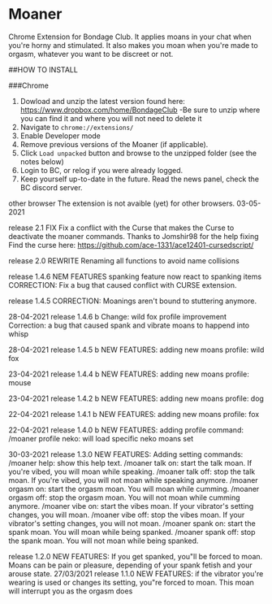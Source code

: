 # Moaner
 Chrome Extension for Bondage Club. It applies moans in your chat when you're horny and stimulated. It also makes you moan when you're made to orgasm, whatever you want to be discreet or not.
 


##HOW TO INSTALL

###Chrome
1. Dowload and unzip the latest version found here: https://www.dropbox.com/home/BondageClub
	-Be sure to unzip where you can find it and where you will not need to delete it
2. Navigate to `chrome://extensions/`
3. Enable Developer mode
4. Remove previous versions of the Moaner (if applicable).
5. Click `Load unpacked` button and browse to the unzipped folder (see the notes below)
6. Login to BC, or relog if you were already logged.
7. Keep yourself up-to-date in the future. Read the news panel, check the BC discord server.
	
other browser 
	The extension is not avaible (yet) for other browsers. 03-05-2021

release 2.1
FIX
	Fix a conflict with the Curse that makes the Curse to deactivate the moaner commands.
	Thanks to Jomshir98 for the help fixing
	Find the curse here: https://github.com/ace-1331/ace12401-cursedscript/

release 2.0 
REWRITE
	Renaming all functions to avoid name collisions 

release 1.4.6 
NEM FEATURES
	spanking feature now react to spanking items
CORRECTION:
	Fix a bug that caused conflict with CURSE extension.	

release 1.4.5 
CORRECTION:
	Moanings aren't bound to stuttering anymore.
	
28-04-2021
release 1.4.6 b
Change: 
	wild fox profile improvement
Correction: 
	a bug that caused spank and vibrate moans to happend into whisp
	
28-04-2021
release 1.4.5 b
NEW FEATURES:
	adding new moans profile: wild fox
	
23-04-2021
release 1.4.4 b
NEW FEATURES:
	adding new moans profile: mouse
	
23-04-2021
release 1.4.2 b
NEW FEATURES:
	adding new moans profile: dog
	
22-04-2021
release 1.4.1 b
NEW FEATURES:
	adding new moans profile: fox
	
22-04-2021
release 1.4.0 b
NEW FEATURES:
	adding profile command:
		/moaner profile neko: will load specific neko moans set

30-03-2021
release 1.3.0
NEW FEATURES:
	Adding setting commands:
		/moaner help: show this help text.
		/moaner talk on: start the talk moan. If you're vibed, you will moan while speaking.
		/moaner talk off: stop the talk moan. If you're vibed, you will not moan while speaking anymore.
		/moaner orgasm on: start the orgasm moan. You will moan while cumming.
		/moaner orgasm off: stop the orgasm moan. You will not moan while cumming anymore.
		/moaner vibe on: start the vibes moan. If your vibrator's setting changes, you will moan.
		/moaner vibe off: stop the vibes moan. If your vibrator's setting changes, you will not moan.
		/moaner spank on: start the spank moan. You will moan while being spanked.
		/moaner spank off: stop the spank moan. You will not moan while being spanked.
	
release 1.2.0
NEW FEATURES:
	If you get spanked, you"ll be forced to moan. Moans can be pain or pleasure, depending of your spank fetish and your arouse state.
27/03/2021
release 1.1.0
NEW FEATURES:
	if the vibrator you're wearing is used or changes its setting, you"re forced to moan. This moan will interrupt you as the orgasm does